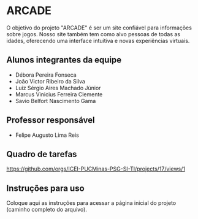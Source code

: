 # ARCADE
O objetivo do projeto "ARCADE" é ser um site confiável para informações sobre jogos. Nosso site também tem como alvo pessoas de todas as idades, oferecendo uma interface intuitiva e novas experiências virtuais.

## Alunos integrantes da equipe

* Débora Pereira Fonseca
* João Victor Ribeiro da Silva
* Luiz Sérgio Aires Machado Júnior
* Marcus Vinicius Ferreira Clemente
* Savio Belfort Nascimento Gama

## Professor responsável

* Felipe Augusto Lima Reis

## Quadro de tarefas

https://github.com/orgs/ICEI-PUCMinas-PSG-SI-TI/projects/17/views/1

## Instruções para uso
Coloque aqui as instruções para acessar a página inicial do projeto (caminho completo do arquivo).
